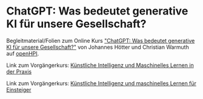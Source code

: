 # ChatGPT: Was bedeutet generative KI für unsere Gesellschaft?


Begleitmaterial/Folien zum Online Kurs ["ChatGPT: Was bedeutet generative KI für unsere Gesellschaft?"](https://open.hpi.de/courses/kizukunft2023) von Johannes Hötter und Christian Warmuth auf [openHPI](https://open.hpi.de/courses/kizukunft2023).

Link zum Vorgängerkurs: [Künstliche Intelligenz und Maschinelles Lernen in der Praxis](https://open.hpi.de/courses/kipraxis2021)

Link zum Vorgängerkurs: [Künstliche Intelligenz und maschinelles Lernen für Einsteiger](https://open.hpi.de/courses/kieinstieg2020)